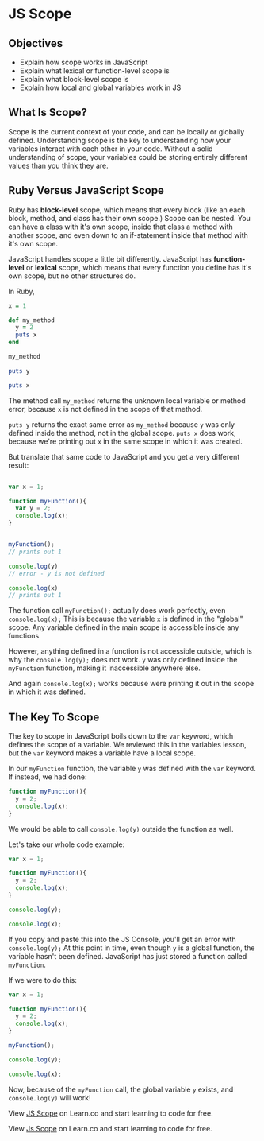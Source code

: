 # JS Scope

## Objectives
+ Explain how scope works in JavaScript
+ Explain what lexical or function-level scope is
+ Explain what block-level scope is
+ Explain how local and global variables work in JS

## What Is Scope?

Scope is the current context of your code, and can be locally or globally defined. Understanding scope is the key to understanding how your variables interact with each other in your code. Without a solid understanding of scope, your variables could be storing entirely different values than you think they are.

## Ruby Versus JavaScript Scope

Ruby has **block-level** scope, which means that every block (like an each block, method, and class has their own scope.) Scope can be nested. You can have a class with it's own scope, inside that class a method with another scope, and even down to an if-statement inside that method with it's own scope. 

JavaScript handles scope a little bit differently. JavaScript has **function-level** or **lexical** scope, which means that every function you define has it's own scope, but no other structures do. 

In Ruby,

```ruby
x = 1

def my_method
  y = 2
  puts x
end

my_method 

puts y

puts x
```

The method call `my_method` returns the unknown local variable or method error, because `x` is not defined in the scope of that method.

`puts y` returns the exact same error as `my_method` because `y` was only defined inside the method, not in the global scope. `puts x` does work, because we're printing out `x` in the same scope in which it was created. 

But translate that same code to JavaScript and you get a very different result:


```js

var x = 1;

function myFunction(){
  var y = 2;
  console.log(x);
}


myFunction();
// prints out 1

console.log(y)
// error - y is not defined

console.log(x)
// prints out 1
```

The function call `myFunction();` actually does work perfectly, even `console.log(x);` This is because the variable `x` is defined in the "global" scope. Any variable defined in the main scope is accessible inside any functions.

However, anything defined in a function is not accessible outside, which is why the `console.log(y);` does not work. `y` was only defined inside the `myFunction` function, making it inaccessible anywhere else.

And again `console.log(x);` works because were printing it out in the scope in which it was defined.

## The Key To Scope

The key to scope in JavaScript boils down to the `var` keyword, which defines the scope of a variable. We reviewed this in the variables lesson, but the `var` keyword makes a variable have a local scope.

In our `myFunction` function, the variable `y` was defined with the `var` keyword. If instead, we had done:

```js
function myFunction(){
  y = 2;
  console.log(x);
}
```

We would be able to call `console.log(y)` outside the function as well. 

Let's take our whole code example:

```js
var x = 1;

function myFunction(){
  y = 2;
  console.log(x);
}

console.log(y);

console.log(x);
```


If you copy and paste this into the JS Console, you'll get an error with `console.log(y);` At this point in time, even though `y` is a global function, the variable hasn't been defined. JavaScript has just stored a function called `myFunction`.

If we were to do this:

```js
var x = 1;

function myFunction(){
  y = 2;
  console.log(x);
}

myFunction();

console.log(y);

console.log(x);
```
Now, because of the `myFunction` call, the global variable `y` exists, and `console.log(y)` will work!


<p data-visibility='hidden'>View <a href='https://learn.co/lessons/js-scope-readme' title='JS Scope'>JS Scope</a> on Learn.co and start learning to code for free.</p>

<p data-visibility='hidden'>View <a href='https://learn.co/lessons/js-scope-readme'>Js Scope</a> on Learn.co and start learning to code for free.</p>
